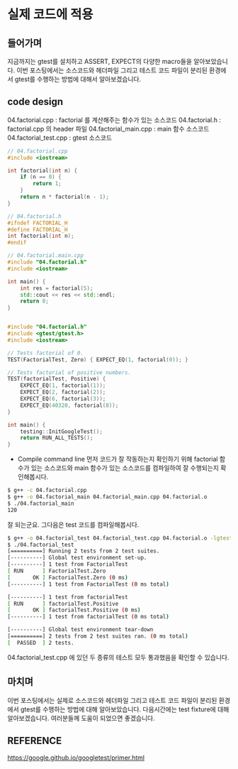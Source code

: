 # 실제 코드에 적용
## 들어가며
지금까지는 gtest를 설치하고 ASSERT, EXPECT의 다양한 macro들을 알아보았습니다. 이번 포스팅에서는 소스코드와 헤더파일 그리고 테스트 코드 파일이 분리된 환경에서 gtest를 수행하는 방법에 대해서 알아보겠습니다.

## code design
04.factorial.cpp : factorial 를 계산해주는 함수가 있는 소스코드
04.factorial.h : factorial.cpp 의 header 파일
04.factorial_main.cpp : main 함수 소스코드
04.factorial_test.cpp : gtest 소스코드

```cpp
// 04.factorial.cpp
#include <iostream>

int factorial(int n) {
    if (n == 0) {
        return 1;
    }
    return n * factorial(n - 1);
}
```

```cpp
// 04.factorial.h
#ifndef FACTORIAL_H
#define FACTORIAL_H
int factorial(int n);
#endif

```

```cpp
// 04.factorial.main.cpp
#include "04.factorial.h"
#include <iostream>

int main() {
    int res = factorial(5);
    std::cout << res << std::endl;
    return 0;
}
```

```cpp

#include "04.factorial.h"
#include <gtest/gtest.h>
#include <iostream>

// Tests factorial of 0.
TEST(FactorialTest, Zero) { EXPECT_EQ(1, factorial(0)); }

// Tests factorial of positive numbers.
TEST(factorialTest, Positive) {
    EXPECT_EQ(1, factorial(1));
    EXPECT_EQ(2, factorial(2));
    EXPECT_EQ(6, factorial(3));
    EXPECT_EQ(40320, factorial(8));
}

int main() {
    testing::InitGoogleTest();
    return RUN_ALL_TESTS();
}
```

- Compile command line
먼저 코드가 잘 작동하는지 확인하기 위해 factorial 함수가 있는 소스코드와 main 함수가 있는 소스코드를 컴파일하여 잘 수행되는지 확인해봅시다.
```bash
$ g++ -c 04.factorial.cpp
$ g++ -o 04.factorial_main 04.factorial_main.cpp 04.factorial.o
$ ./04.factorial_main
120
```
잘 되는군요. 그다음은 test 코드를 컴파일해봅시다.

```bash
$ g++ -o 04.factorial_test 04.factorial_test.cpp 04.factorial.o -lgtest -std=c++14
$ ./04.factorial_test
[==========] Running 2 tests from 2 test suites.
[----------] Global test environment set-up.
[----------] 1 test from FactorialTest
[ RUN      ] FactorialTest.Zero
[       OK ] FactorialTest.Zero (0 ms)
[----------] 1 test from FactorialTest (0 ms total)

[----------] 1 test from factorialTest
[ RUN      ] factorialTest.Positive
[       OK ] factorialTest.Positive (0 ms)
[----------] 1 test from factorialTest (0 ms total)

[----------] Global test environment tear-down
[==========] 2 tests from 2 test suites ran. (0 ms total)
[  PASSED  ] 2 tests.
```
04.factorial_test.cpp 에 있던 두 종류의 테스트 모두 통과했음을 확인할 수 있습니다.

## 마치며
이번 포스팅에서는 실제로 소스코드와 헤더파일 그리고 테스트 코드 파일이 분리된 환경에서 gtest를 수행하는 방법에 대해 알아보았습니다. 다음시간에는 test fixture에 대해 알아보겠습니다. 여러분들께 도움이 되었으면 좋겠습니다.

## REFERENCE
https://google.github.io/googletest/primer.html
